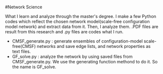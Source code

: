#Network Science

What I learn and analyze through the master's degree. I make a few Python codes which reflect the chosen network model(scale-free configuration model network) and extract data from it. Then, I analyze them. .PDF files are result from this research and .py files are codes what I run.

- CMSF_generate.py : generate ensembles of configuration-model scale-free(CMSF) networks
                     and save edge lists, and network properties as text files.
- GF_solve.py : analyze the network by using saved files from CMSF_generate.py. 
                We use the generating function methond to do it. So the name is GF_solve.
